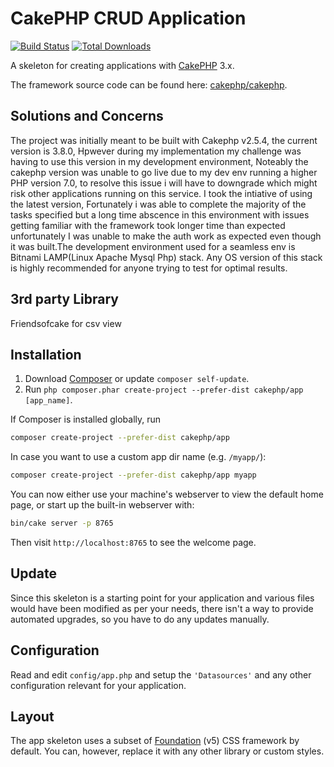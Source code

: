 # CakePHP CRUD Application 

[![Build Status](https://img.shields.io/travis/cakephp/app/master.svg?style=flat-square)](https://travis-ci.org/cakephp/app)
[![Total Downloads](https://img.shields.io/packagist/dt/cakephp/app.svg?style=flat-square)](https://packagist.org/packages/cakephp/app)

A skeleton for creating applications with [CakePHP](https://cakephp.org) 3.x.

The framework source code can be found here: [cakephp/cakephp](https://github.com/cakephp/cakephp).

## Solutions and Concerns
The project was initially meant to be built with Cakephp v2.5.4, the current version is 3.8.0, Hpwever during my implementation my challenge was having to use this version in my development environment, Noteably the cakephp version was unable to go live due to my dev env running a higher PHP version 7.0, to resolve this issue i will have to downgrade which might risk other applications running on this service. I took the intiative of using the latest version, Fortunately i was able to complete the majority of the tasks specified but a long time abscence in this environment with issues getting familiar with the framework took longer time than expected unfortunately I was unable to make the auth work as expected even though it was built.The development environment used  for a seamless env 
is Bitnami LAMP(Linux Apache Mysql Php) stack. Any OS version of this stack is highly recommended for anyone trying to test for optimal results.

## 3rd party Library
Friendsofcake for csv view 

## Installation

1. Download [Composer](https://getcomposer.org/doc/00-intro.md) or update `composer self-update`.
2. Run `php composer.phar create-project --prefer-dist cakephp/app [app_name]`.

If Composer is installed globally, run

```bash
composer create-project --prefer-dist cakephp/app
```

In case you want to use a custom app dir name (e.g. `/myapp/`):

```bash
composer create-project --prefer-dist cakephp/app myapp
```

You can now either use your machine's webserver to view the default home page, or start
up the built-in webserver with:

```bash
bin/cake server -p 8765
```

Then visit `http://localhost:8765` to see the welcome page.

## Update

Since this skeleton is a starting point for your application and various files
would have been modified as per your needs, there isn't a way to provide
automated upgrades, so you have to do any updates manually.

## Configuration

Read and edit `config/app.php` and setup the `'Datasources'` and any other
configuration relevant for your application.

## Layout

The app skeleton uses a subset of [Foundation](http://foundation.zurb.com/) (v5) CSS
framework by default. You can, however, replace it with any other library or
custom styles.

